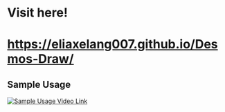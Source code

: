 # Visit here!
# https://eliaxelang007.github.io/Desmos-Draw/

## Sample Usage

[![Sample Usage Video Link](https://github.com/user-attachments/assets/5321d31f-c996-4395-81fc-fb6372793746)](https://www.youtube.com/watch?v=dZ1LJud_mSw)
